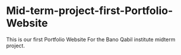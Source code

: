 # Mid-term-project-first-Portfolio-Website
This is our first Portfolio Website For the Bano Qabil institute midterm project.
